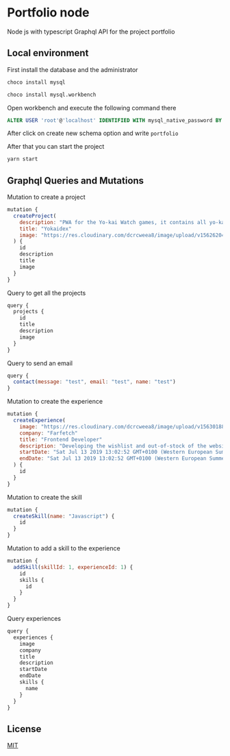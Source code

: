 # Portfolio node

Node js with typescript Graphql API for the project portfolio

## Local environment

First install the database and the administrator

```sh
choco install mysql
```

```sh
choco install mysql.workbench
```

Open workbench and execute the following command there

```sql
ALTER USER 'root'@'localhost' IDENTIFIED WITH mysql_native_password BY '123456789';
```

After click on create new schema option and write `portfolio`

After that you can start the project

```js
yarn start
```

## Graphql Queries and Mutations

Mutation to create a project

```js
mutation {
  createProject(
    description: "PWA for the Yo-kai Watch games, it contains all yo-kais for Yo-kai Watch, their locations, stats, favoritefoods, skills and evolutions. With a really good user base of 4k this year!"
    title: "Yokaidex"
    image: "https://res.cloudinary.com/dcrcweea8/image/upload/v1562620408/portfolio/yokaidex.png"
  ) {
    id
    description
    title
    image
  }
}
```

Query to get all the projects

```js
query {
  projects {
    id
    title
    description
    image
  }
}
```

Query to send an email

```js
query {
  contact(message: "test", email: "test", name: "test")
}
```

Mutation to create the experience

```js
mutation {
  createExperience(
    image: "https://res.cloudinary.com/dcrcweea8/image/upload/v1563018808/portfolio/farfetch.png"
    company: "Farfetch"
    title: "Frontend Developer"
    description: "Developing the wishlist and out-of-stock of the website"
    startDate: "Sat Jul 13 2019 13:02:52 GMT+0100 (Western European Summer Time)"
    endDate: "Sat Jul 13 2019 13:02:52 GMT+0100 (Western European Summer Time)"
  ) {
    id
  }
}
```

Mutation to create the skill

```js
mutation {
  createSkill(name: "Javascript") {
    id
  }
}
```

Mutation to add a skill to the experience

```js
mutation {
  addSkill(skillId: 1, experienceId: 1) {
    id
    skills {
      id
    }
  }
}
```

Query experiences

```js
query {
  experiences {
    image
    company
    title
    description
    startDate
    endDate
    skills {
      name
    }
  }
}
```

## License

[MIT](https://github.com/joaopedrodcf/portfolio-node/blob/master/LICENSE)
